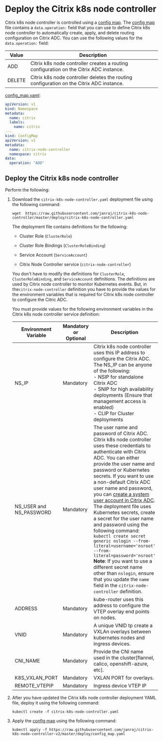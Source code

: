 # Deploy the Citrix k8s node controller

Citrix k8s node controller is controlled using a [config map](https://github.com/janraj/citrix-k8s-node-controller/blob/master/deploy/config_map.yaml). The [config map](https://github.com/janraj/citrix-k8s-node-controller/blob/master/deploy/config_map.yaml) file contains a `data.operation:` field that you can use to define Citrix k8s node controller to automatically create, apply, and delete routing configuration on Citrix ADC. You can use the following values for the `data.operation:` field:

| **Value** | **Description** |
| ----- | ----------- |
| ADD | Citrix k8s node controller creates a routing configuration on the Citrix ADC instance. |
| DELETE | Citrix k8s node controller deletes the routing configuration on the Citrix ADC instance. |

[config_map.yaml](https://github.com/janraj/citrix-k8s-node-controller/blob/master/deploy/config_map.yaml):

```yaml
apiVersion: v1
kind: Namespace
metadata:
  name: citrix
  labels:
    name: citrix
---
kind: ConfigMap
apiVersion: v1
metadata:
  name: citrix-node-controller
  namespace: citrix
data:
  operation: "ADD"
```

## Deploy the Citrix k8s node controller

Perform the following:

1.  Download the `citrix-k8s-node-controller.yaml` deployment file using the following command:

        wget  https://raw.githubusercontent.com/janraj/citrix-k8s-node-controller/master/deploy/citrix-k8s-node-controller.yaml

    The deployment file contains definitions for the following:

    -  Cluster Role (`ClusterRole`)

    -  Cluster Role Bindings (`ClusterRoleBinding`)

    -  Service Account (`ServiceAccount`)

    -  Citrix Node Controller service (`citrix-node-controller`)

    You don't have to modify the definitions for `ClusterRole`, `ClusterRoleBinding`, and `ServiceAccount` definitions. The definitions are used by Citrix node controller to monitor Kubernetes events. But, in the`citrix-node-controller` definition you have to provide the values for the environment variables that is required for Citrix k8s node controller to configure the Citric ADC.

    You must provide values for the following environment variables in the Citrix k8s node controller service definition:

    | Environment Variable | Mandatory or Optional | Description |
    | -------------------- | --------------------- | ----------- |
    | NS_IP | Mandatory | Citrix k8s node controller uses this IP address to configure the Citrix ADC. The NS_IP can be anyone of the following: </br> - NSIP for standalone Citrix ADC </br>- SNIP for high availability deployments (Ensure that management access is enabled) </br> - CLIP for Cluster deployments |
    | NS_USER and NS_PASSWORD | Mandatory | The user name and password of Citrix ADC. Citrix k8s node controller uses these credentials to authenticate with Citrix ADC. You can either provide the user name and password or Kubernetes secrets. If you want to use a non-default Citrix ADC user name and password, you can [create a system user account in Citrix ADC](https://developer-docs.citrix.com/projects/citrix-k8s-ingress-controller/en/latest/deploy/deploy-cic-yaml/#create-system-user-account-for-citrix-ingress-controller-in-citrix-adc). </br> The deployment file uses Kubernetes secrets, create a secret for the user name and password using the following command: </br> `kubectl create secret  generic nslogin --from-literal=username='nsroot' --from-literal=password='nsroot'` </br> **Note**: If you want to use a different secret name other than `nslogin`, ensure that you update the `name` field in the `citrix-node-controller` definition. |
    | ADDRESS | Mandatory | kube-router uses this address to configure the VTEP overlay end points on nodes.| 
    | VNID | Mandatory | A unique VNID tp create a VXLAn overlays between kubernetes nodes and ingress devices.|
    | CNI_NAME | Mandatory | Provide the CNI name used in the cluster[flannel, calico, openshift-azure, etc].|
    | K8S_VXLAN_PORT | Mandatory | VXLAN PORT for overlays.|
    | REMOTE_VTEPIP | Mandatory | Ingress device VTEP IP|

1.  After you have updated the Citrix k8s node controller deployment YAML file, deploy it using the following command:

        kubectl create -f citrix-k8s-node-controller.yaml

1.  Apply the [config map](https://github.com/janraj/citrix-k8s-node-controller/blob/master/deploy/config_map.yaml) using the following command:

        kubectl apply -f https://raw.githubusercontent.com/janraj/citrix-k8s-node-controller-v2/master/deploy/config_map.yaml
